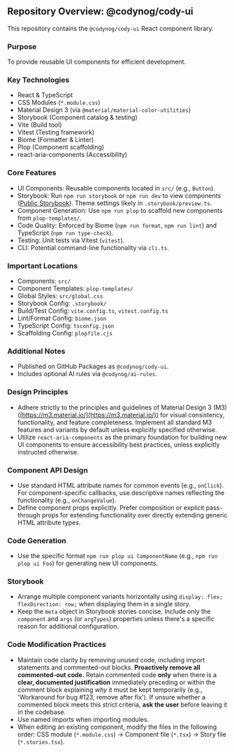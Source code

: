 ## Repository Overview: @codynog/cody-ui

This repository contains the `@codynog/cody-ui` React component library.

### Purpose

To provide reusable UI components for efficient development.

### Key Technologies

- React & TypeScript
- CSS Modules (`*.module.css`)
- Material Design 3 (via `@material/material-color-utilities`)
- Storybook (Component catalog & testing)
- Vite (Build tool)
- Vitest (Testing framework)
- Biome (Formatter & Linter)
- Plop (Component scaffolding)
- react-aria-components (Accessibility)

### Core Features

- UI Components: Reusable components located in `src/` (e.g., `Button`).
- Storybook: Run `npm run storybook` or `npm run dev` to view components ([Public Storybook](https://cody-rn-ui.pages.dev/)). Theme settings likely in `.storybook/preview.ts`.
- Component Generation: Use `npm run plop` to scaffold new components from `plop-templates/`.
- Code Quality: Enforced by Biome (`npm run format`, `npm run lint`) and TypeScript (`npm run type-check`).
- Testing: Unit tests via Vitest (`vitest`).
- CLI: Potential command-line functionality via `cli.ts`.

### Important Locations

- Components: `src/`
- Component Templates: `plop-templates/`
- Global Styles: `src/global.css`
- Storybook Config: `.storybook/`
- Build/Test Config: `vite.config.ts`, `vitest.config.ts`
- Lint/Format Config: `biome.json`
- TypeScript Config: `tsconfig.json`
- Scaffolding Config: `plopfile.cjs`

### Additional Notes

- Published on GitHub Packages as `@codynog/cody-ui`.
- Includes optional AI rules via `@codynog/ai-rules`.

### Design Principles

- Adhere strictly to the principles and guidelines of Material Design 3 (M3) ([https://m3.material.io/](https://m3.material.io/)) for visual consistency, functionality, and feature completeness. Implement all standard M3 features and variants by default unless explicitly specified otherwise.
- Utilize `react-aria-components` as the primary foundation for building new UI components to ensure accessibility best practices, unless explicitly instructed otherwise.

### Component API Design

- Use standard HTML attribute names for common events (e.g., `onClick`). For component-specific callbacks, use descriptive names reflecting the functionality (e.g., `onChangeValue`).
- Define component props explicitly. Prefer composition or explicit pass-through props for extending functionality over directly extending generic HTML attribute types.

### Code Generation

- Use the specific format `npm run plop ui ComponentName` (e.g., `npm run plop ui Foo`) for generating new UI components.

### Storybook

- Arrange multiple component variants horizontally using `display: flex; flexDirection: row;` when displaying them in a single story.
- Keep the `meta` object in Storybook stories concise. Include only the `component` and `args` (or `argTypes`) properties unless there's a specific reason for additional configuration.

### Code Modification Practices

- Maintain code clarity by removing unused code, including import statements and commented-out blocks. **Proactively remove all commented-out code.** Retain commented code **only** when there is a **clear, documented justification** immediately preceding or within the comment block explaining *why* it must be kept temporarily (e.g., 'Workaround for bug #123, remove after fix'). If unsure whether a commented block meets this strict criteria, **ask the user** before leaving it in the codebase.
- Use named imports when importing modules.
- When editing an existing component, modify the files in the following order: CSS module (`*.module.css`) -> Component file (`*.tsx`) -> Story file (`*.stories.tsx`).
